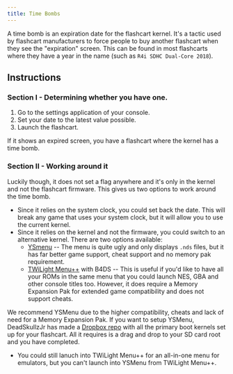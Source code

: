 ```yaml
---
title: Time Bombs
---
```


A time bomb is an expiration date for the flashcart kernel. It's a tactic used by flashcart manufacturers to force people to buy another flashcart when they see the "expiration" screen. This can be found in most flashcarts where they have a year in the name (such as `R4i SDHC Dual-Core 2018`).

## Instructions
### Section I - Determining whether you have one.

1. Go to the settings application of your console.
2. Set your date to the latest value possible.
3. Launch the flashcart.

If it shows an expired screen, you have a flashcart where the kernel has a time bomb.

### Section II - Working around it
Luckily though, it does not set a flag anywhere and it's only in the kernel and not the flashcart firmware. This gives us two options to work around the time bomb.
- Since it relies on the system clock, you could set back the date. This will break any game that uses your system clock, but it will allow you to use the current kernel.
- Since it relies on the kernel and not the firmware, you could switch to an alternative kernel. There are two options available:
  - [YSmenu](https://gbatemp.net/threads/retrogamefan-updates-releases.267243/) -- The menu is quite ugly and only displays `.nds` files, but it has far better game support, cheat support and no memory pak requirement.
  - [TWiLight Menu++](twilight) with B4DS -- This is useful if you'd like to have all your ROMs in the same menu that you could launch NES, GBA and other console titles too. However, it does require a Memory Expansion Pak for extended game compatibility and does not support cheats.

We recommend YSMenu due to the higher compatibility, cheats and lack of need for a Memory Expansion Pak. If you want to setup YSMenu, DeadSkullzJr has made a [Dropbox repo](https://www.dropbox.com/sh/egadrhxj8gimu5t/AACv2KqWmeXEHkxoYRluobxha?dl=0) with all the primary boot kernels set up for your flashcart. All it requires is a drag and drop to your SD card root and you have completed.
  - You could still lanuch into TWiLight Menu++ for an all-in-one menu for emulators, but you can't launch into YSMenu from TWiLight Menu++.